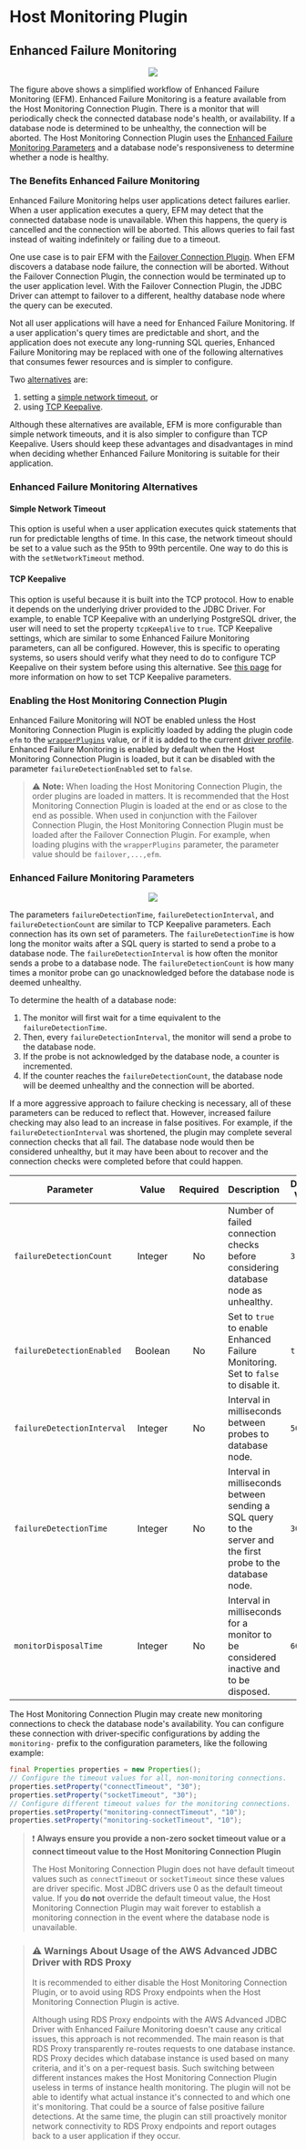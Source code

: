 # Host Monitoring Plugin

## Enhanced Failure Monitoring
<div style="text-align:center"><img src="../../images/enhanced_failure_monitoring_diagram.png"/></div>

The figure above shows a simplified workflow of Enhanced Failure Monitoring (EFM). Enhanced Failure Monitoring is a feature available from the Host Monitoring Connection Plugin. There is a monitor that will periodically check the connected database node's health, or availability. If a database node is determined to be unhealthy, the connection will be aborted. The Host Monitoring Connection Plugin uses the [Enhanced Failure Monitoring Parameters](#enhanced-failure-monitoring-parameters) and a database node's responsiveness to determine whether a node is healthy.

### The Benefits Enhanced Failure Monitoring
Enhanced Failure Monitoring helps user applications detect failures earlier. When a user application executes a query, EFM may detect that the connected database node is unavailable. When this happens, the query is cancelled and the connection will be aborted. This allows queries to fail fast instead of waiting indefinitely or failing due to a timeout.

One use case is to pair EFM with the [Failover Connection Plugin](./UsingTheFailoverPlugin.md). When EFM discovers a database node failure, the connection will be aborted. Without the Failover Connection Plugin, the connection would be terminated up to the user application level. With the Failover Connection Plugin, the JDBC Driver can attempt to failover to a different, healthy database node where the query can be executed.

Not all user applications will have a need for Enhanced Failure Monitoring. If a user application's query times are predictable and short, and the application does not execute any long-running SQL queries, Enhanced Failure Monitoring may be replaced with one of the following alternatives that consumes fewer resources and is simpler to configure. 

Two [alternatives](#enhanced-failure-monitoring-alternatives) are: 
1. setting a [simple network timeout](#simple-network-timeout), or 
2. using [TCP Keepalive](#tcp-keepalive).

Although these alternatives are available, EFM is more configurable than simple network timeouts, and it is also simpler to configure than TCP Keepalive. Users should keep these advantages and disadvantages in mind when deciding whether Enhanced Failure Monitoring is suitable for their application.

### Enhanced Failure Monitoring Alternatives

#### Simple Network Timeout
This option is useful when a user application executes quick statements that run for predictable lengths of time. In this case, the network timeout should be set to a value such as the 95th to 99th percentile. One way to do this is with the `setNetworkTimeout` method.

#### TCP Keepalive
This option is useful because it is built into the TCP protocol. How to enable it depends on the underlying driver provided to the JDBC Driver. For example, to enable TCP Keepalive with an underlying PostgreSQL driver, the user will need to set the property `tcpKeepAlive` to `true`. TCP Keepalive settings, which are similar to some Enhanced Failure Monitoring parameters, can all be configured. However, this is specific to operating systems, so users should verify what they need to do to configure TCP Keepalive on their system before using this alternative. See [this page](https://docs.aws.amazon.com/AmazonRDS/latest/AuroraUserGuide/AuroraPostgreSQL.BestPractices.FastFailover.html) for more information on how to set TCP Keepalive parameters.

### Enabling the Host Monitoring Connection Plugin
Enhanced Failure Monitoring will NOT be enabled unless the Host Monitoring Connection Plugin is explicitly loaded by adding the plugin code `efm` to the [`wrapperPlugins`](https://github.com/awslabs/aws-advanced-jdbc-wrapper/docs/using-the-jdbc-wrapper/UsingTheJdbcWrapper.md#aws-advanced-jdbc-wrapper-parameters) value, or if it is added to the current [driver profile](https://github.com/awslabs/aws-advanced-jdbc-wrapper/docs/using-the-jdbc-wrapper/UsingTheJdbcWrapper.md#aws-advanced-jdbc-wrapper-parameters). Enhanced Failure Monitoring is enabled by default when the Host Monitoring Connection Plugin is loaded, but it can be disabled with the parameter `failureDetectionEnabled` set to `false`.

> :warning: **Note:** When loading the Host Monitoring Connection Plugin, the order plugins are loaded in matters. It is recommended that the Host Monitoring Connection Plugin is loaded at the end or as close to the end as possible. When used in conjunction with the Failover Connection Plugin, the Host Monitoring Connection Plugin must be loaded after the Failover Connection Plugin. For example, when loading plugins with the `wrapperPlugins` parameter, the parameter value should be `failover,...,efm`.
> 
### Enhanced Failure Monitoring Parameters
<div style="text-align:center"><img src="../../images/efm_monitor_process.png" /></div>

The parameters `failureDetectionTime`, `failureDetectionInterval`, and `failureDetectionCount` are similar to TCP Keepalive parameters. Each connection has its own set of parameters. The `failureDetectionTime` is how long the monitor waits after a SQL query is started to send a probe to a database node. The `failureDetectionInterval` is how often the monitor sends a probe to a database node. The `failureDetectionCount` is how many times a monitor probe can go unacknowledged before the database node is deemed unhealthy. 

To determine the health of a database node: 
1. The monitor will first wait for a time equivalent to the `failureDetectionTime`. 
2. Then, every `failureDetectionInterval`, the monitor will send a probe to the database node. 
3. If the probe is not acknowledged by the database node, a counter is incremented. 
4. If the counter reaches the `failureDetectionCount`, the database node will be deemed unhealthy and the connection will be aborted.

If a more aggressive approach to failure checking is necessary, all of these parameters can be reduced to reflect that. However, increased failure checking may also lead to an increase in false positives. For example, if the `failureDetectionInterval` was shortened, the plugin may complete several connection checks that all fail. The database node would then be considered unhealthy, but it may have been about to recover and the connection checks were completed before that could happen.

| Parameter                  |  Value  | Required | Description                                                                                                  | Default Value |
|----------------------------|:-------:|:--------:|:-------------------------------------------------------------------------------------------------------------|---------------|
| `failureDetectionCount`    | Integer |    No    | Number of failed connection checks before considering database node as unhealthy.                            | `3`           |
| `failureDetectionEnabled`  | Boolean |    No    | Set to `true` to enable Enhanced Failure Monitoring. Set to `false` to disable it.                           | `true`        |
| `failureDetectionInterval` | Integer |    No    | Interval in milliseconds between probes to database node.                                                    | `5000`        |
| `failureDetectionTime`     | Integer |    No    | Interval in milliseconds between sending a SQL query to the server and the first probe to the database node. | `30000`       |
| `monitorDisposalTime`      | Integer |    No    | Interval in milliseconds for a monitor to be considered inactive and to be disposed.                         | `60000`       |

The Host Monitoring Connection Plugin may create new monitoring connections to check the database node's availability. You can configure these connection with driver-specific configurations by adding the `monitoring-` prefix to the configuration parameters, like the following example:

```java
final Properties properties = new Properties();
// Configure the timeout values for all, non-monitoring connections.
properties.setProperty("connectTimeout", "30");
properties.setProperty("socketTimeout", "30");
// Configure different timeout values for the monitoring connections.
properties.setProperty("monitoring-connectTimeout", "10");
properties.setProperty("monitoring-socketTimeout", "10");
```

> :heavy_exclamation_mark: **Always ensure you provide a non-zero socket timeout value or a connect timeout value to the Host Monitoring Connection Plugin**
>
> The Host Monitoring Connection Plugin does not have default timeout values such as `connectTimeout` or `socketTimeout` since these values are driver specific. Most JDBC drivers use 0 as the default timeout value. If you **do not** override the default timeout value, the Host Monitoring Connection Plugin may wait forever to establish a monitoring connection in the event where the database node is unavailable.

>### :warning: Warnings About Usage of the AWS Advanced JDBC Driver with RDS Proxy
> It is recommended to either disable the Host Monitoring Connection Plugin, or to avoid using RDS Proxy endpoints when the Host Monitoring Connection Plugin is active.
>
> Although using RDS Proxy endpoints with the AWS Advanced JDBC Driver with Enhanced Failure Monitoring doesn't cause any critical issues, this approach is not recommended. The main reason is that RDS Proxy transparently re-routes requests to one database instance. RDS Proxy decides which database instance is used based on many criteria, and it's on a per-request basis. Such switching between different instances makes the Host Monitoring Connection Plugin useless in terms of instance health monitoring. The plugin will not be able to identify what actual instance it's connected to and which one it's monitoring. That could be a source of false positive failure detections. At the same time, the plugin can still proactively monitor network connectivity to RDS Proxy endpoints and report outages back to a user application if they occur.
